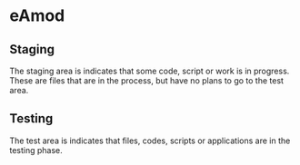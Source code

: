 # eAmod

## Staging

The staging area is indicates that some code, script or work is in progress. These are files that are in the process, but have no plans to go to the test area.

## Testing

The test area is indicates that files, codes, scripts or applications are in the testing phase.
